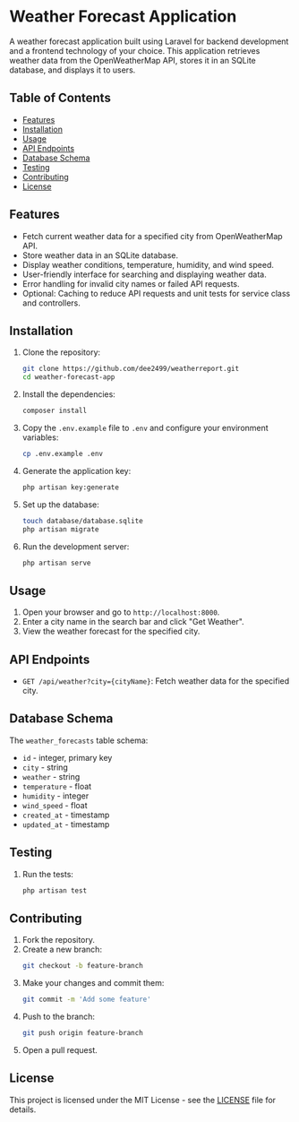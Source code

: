 # Weather Forecast Application

A weather forecast application built using Laravel for backend development and a frontend technology of your choice. This application retrieves weather data from the OpenWeatherMap API, stores it in an SQLite database, and displays it to users.

## Table of Contents
- [Features](#features)
- [Installation](#installation)
- [Usage](#usage)
- [API Endpoints](#api-endpoints)
- [Database Schema](#database-schema)
- [Testing](#testing)
- [Contributing](#contributing)
- [License](#license)

## Features
- Fetch current weather data for a specified city from OpenWeatherMap API.
- Store weather data in an SQLite database.
- Display weather conditions, temperature, humidity, and wind speed.
- User-friendly interface for searching and displaying weather data.
- Error handling for invalid city names or failed API requests.
- Optional: Caching to reduce API requests and unit tests for service class and controllers.

## Installation
1. Clone the repository:
    ```bash
    git clone https://github.com/dee2499/weatherreport.git
    cd weather-forecast-app
    ```

2. Install the dependencies:
    ```bash
    composer install
    ```

3. Copy the `.env.example` file to `.env` and configure your environment variables:
    ```bash
    cp .env.example .env
    ```

4. Generate the application key:
    ```bash
    php artisan key:generate
    ```

5. Set up the database:
    ```bash
    touch database/database.sqlite
    php artisan migrate
    ```

6. Run the development server:
    ```bash
    php artisan serve
    ```

## Usage
1. Open your browser and go to `http://localhost:8000`.
2. Enter a city name in the search bar and click "Get Weather".
3. View the weather forecast for the specified city.

## API Endpoints
- `GET /api/weather?city={cityName}`: Fetch weather data for the specified city.

## Database Schema
The `weather_forecasts` table schema:
- `id` - integer, primary key
- `city` - string
- `weather` - string
- `temperature` - float
- `humidity` - integer
- `wind_speed` - float
- `created_at` - timestamp
- `updated_at` - timestamp

## Testing
1. Run the tests:
    ```bash
    php artisan test
    ```

## Contributing
1. Fork the repository.
2. Create a new branch:
    ```bash
    git checkout -b feature-branch
    ```
3. Make your changes and commit them:
    ```bash
    git commit -m 'Add some feature'
    ```
4. Push to the branch:
    ```bash
    git push origin feature-branch
    ```
5. Open a pull request.

## License
This project is licensed under the MIT License - see the [LICENSE](LICENSE) file for details.
